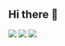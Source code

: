 ## Hi there 👋

<!--
**hac-ohmygod0193/hac-ohmygod0193** is a ✨ _special_ ✨ repository because its `README.md` (this file) appears on your GitHub profile.

Here are some ideas to get you started:

- 🔭 I’m currently working on ...
- 🌱 I’m currently learning ...
- 👯 I’m looking to collaborate on ...
- 🤔 I’m looking for help with ...
- 💬 Ask me about ...
- 📫 How to reach me: ...
- 😄 Pronouns: ...
- ⚡ Fun fact: ...
-->
![](https://github-profile-summary-cards.vercel.app/api/cards/profile-details?username=hac-ohmygod0193&theme=github_dark)
![](https://github-profile-summary-cards.vercel.app/api/cards/stats?username=hac-ohmygod0193&theme=github_dark)
![](https://github-profile-summary-cards.vercel.app/api/cards/most-commit-language?username=hac-ohmygod0193&theme=github_dark)
